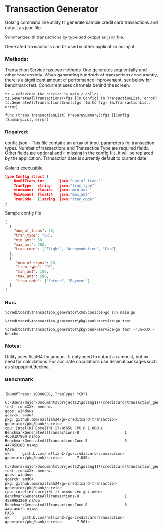# Transaction Generator

Golang command line utility to generate sample credit card transactions and output as json file.

Summarizes all transactions by type and output as json file.

Generated transactions can be used in other application as input.

### Methods:

Transaction Service has two methods. One generates sequentially and other concurrently. When generating hundreds of transactions concurrently, there is a significant amount of performance improvement. see below for benchmark test. Concurrent uses channels behind the screen.

```code
ts = reference the service in main / caller
ts.GenerateAllTransactions(cfgs []m.Config) (m.TransactionList, error)
ts.GenerateAllTransactionsConc(cfgs []m.Config) (m.TransactionList, error)

func (trans TransactionList) PrepareSummary(cfgs []Config) (SummaryList, error)
```


### Required:

config.json - This file contains an array of input parameters for transaction types.
Number of transactions and Transaction Type are required fields. Other fields are optional and if missing in the config file, it will be replaced by the application. Transaction date is currently default to current date.

Golang executable

```json
type Config struct {
	NumOfTrans int      `json:"num_of_trans"`
	TranType   string   `json:"tran_type"`
	MinAmount  float64  `json:"min_amt"`
	MaxAmount  float64  `json:"max_amt"`
	TranCode   []string `json:"tran_code"`
}
```

Sample config file
```json
[
  {
	"num_of_trans": 50,
	"tran_type": "CR",
	"min_amt": 50,
	"max_amt": 200,
	"tran_code": ["Flight", "Accommodation", "Cab"]
  },
  {
	 "num_of_trans": 20,
	 "tran_type": "DR",
	 "min_amt": 100,
	 "max_amt": 500,
	 "tran_code": ["Return", "Payment"]
  }
]
```

### Run:

```code
\creditcard\transaction_generator\cmd\console>go run main.go

\creditcard\transaction_generator\pkg\bank\service>go test

\creditcard\transaction_generator\pkg\bank\service>go test -run=XXX -bench=.
```


### Notes:
Utility uses float64 for amount. It only need to output an amount, but no need for calculations. For accurate calculations use decimal packages such as shopsprint/decimal.

### Benchmark

```code

{NumOfTrans: 10000000, TranType: "CR"}

C:\Users\major\Documents\projects2\golang117\creditcard\transaction_generator\pkg\bank\service>go test -run=XXX -bench=.
goos: windows
goarch: amd64
pkg: github.com/nalliah24/go-creditcard-transaction-generator/pkg/bank/service
cpu: Intel(R) Core(TM) i7-8565U CPU @ 1.80GHz
BenchmarkGenerateAllTransactions-8                     1        4658107900 ns/op
BenchmarkGenerateAllTransactionsConc-8                 3         447450100 ns/op
PASS
ok      github.com/nalliah24/go-creditcard-transaction-generator/pkg/bank/service       7.630s

C:\Users\major\Documents\projects2\golang117\creditcard\transaction_generator\pkg\bank\service>go test -run=XXX -bench=.
goos: windows
goarch: amd64
pkg: github.com/nalliah24/go-creditcard-transaction-generator/pkg/bank/service
cpu: Intel(R) Core(TM) i7-8565U CPU @ 1.80GHz
BenchmarkGenerateAllTransactions-8                     1        4589963200 ns/op
BenchmarkGenerateAllTransactionsConc-8                 3         449144633 ns/op
PASS
ok      github.com/nalliah24/go-creditcard-transaction-generator/pkg/bank/service       7.561s
```
